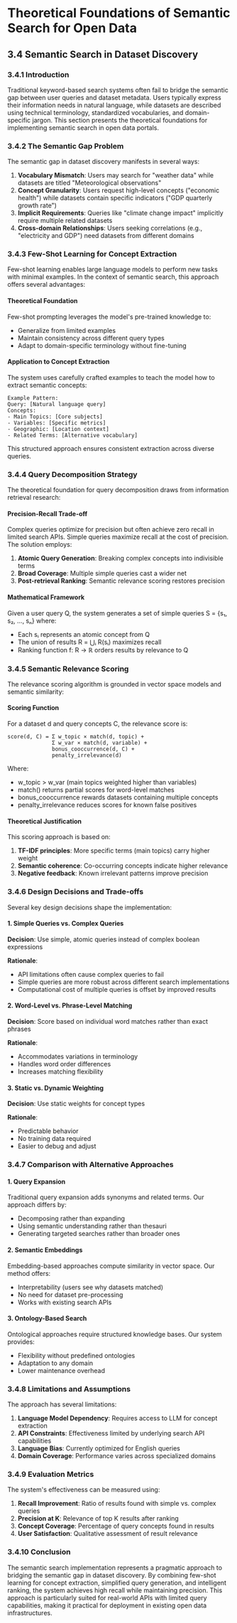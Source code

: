 # Theoretical Foundations of Semantic Search for Open Data

## 3.4 Semantic Search in Dataset Discovery

### 3.4.1 Introduction

Traditional keyword-based search systems often fail to bridge the semantic gap between user queries and dataset metadata. Users typically express their information needs in natural language, while datasets are described using technical terminology, standardized vocabularies, and domain-specific jargon. This section presents the theoretical foundations for implementing semantic search in open data portals.

### 3.4.2 The Semantic Gap Problem

The semantic gap in dataset discovery manifests in several ways:

1. **Vocabulary Mismatch**: Users may search for "weather data" while datasets are titled "Meteorological observations"
2. **Concept Granularity**: Users request high-level concepts ("economic health") while datasets contain specific indicators ("GDP quarterly growth rate")
3. **Implicit Requirements**: Queries like "climate change impact" implicitly require multiple related datasets
4. **Cross-domain Relationships**: Users seeking correlations (e.g., "electricity and GDP") need datasets from different domains

### 3.4.3 Few-Shot Learning for Concept Extraction

Few-shot learning enables large language models to perform new tasks with minimal examples. In the context of semantic search, this approach offers several advantages:

#### Theoretical Foundation

Few-shot prompting leverages the model's pre-trained knowledge to:
- Generalize from limited examples
- Maintain consistency across different query types
- Adapt to domain-specific terminology without fine-tuning

#### Application to Concept Extraction

The system uses carefully crafted examples to teach the model how to extract semantic concepts:

```
Example Pattern:
Query: [Natural language query]
Concepts:
- Main Topics: [Core subjects]
- Variables: [Specific metrics]
- Geographic: [Location context]
- Related Terms: [Alternative vocabulary]
```

This structured approach ensures consistent extraction across diverse queries.

### 3.4.4 Query Decomposition Strategy

The theoretical foundation for query decomposition draws from information retrieval research:

#### Precision-Recall Trade-off

Complex queries optimize for precision but often achieve zero recall in limited search APIs. Simple queries maximize recall at the cost of precision. The solution employs:

1. **Atomic Query Generation**: Breaking complex concepts into indivisible terms
2. **Broad Coverage**: Multiple simple queries cast a wider net
3. **Post-retrieval Ranking**: Semantic relevance scoring restores precision

#### Mathematical Framework

Given a user query Q, the system generates a set of simple queries S = {s₁, s₂, ..., sₙ} where:
- Each sᵢ represents an atomic concept from Q
- The union of results R = ⋃ᵢ R(sᵢ) maximizes recall
- Ranking function f: R → ℝ orders results by relevance to Q

### 3.4.5 Semantic Relevance Scoring

The relevance scoring algorithm is grounded in vector space models and semantic similarity:

#### Scoring Function

For a dataset d and query concepts C, the relevance score is:

```
score(d, C) = Σ w_topic × match(d, topic) + 
              Σ w_var × match(d, variable) +
              bonus_cooccurrence(d, C) +
              penalty_irrelevance(d)
```

Where:
- w_topic > w_var (main topics weighted higher than variables)
- match() returns partial scores for word-level matches
- bonus_cooccurrence rewards datasets containing multiple concepts
- penalty_irrelevance reduces scores for known false positives

#### Theoretical Justification

This scoring approach is based on:
1. **TF-IDF principles**: More specific terms (main topics) carry higher weight
2. **Semantic coherence**: Co-occurring concepts indicate higher relevance
3. **Negative feedback**: Known irrelevant patterns improve precision

### 3.4.6 Design Decisions and Trade-offs

Several key design decisions shape the implementation:

#### 1. Simple Queries vs. Complex Queries

**Decision**: Use simple, atomic queries instead of complex boolean expressions

**Rationale**:
- API limitations often cause complex queries to fail
- Simple queries are more robust across different search implementations
- Computational cost of multiple queries is offset by improved results

#### 2. Word-Level vs. Phrase-Level Matching

**Decision**: Score based on individual word matches rather than exact phrases

**Rationale**:
- Accommodates variations in terminology
- Handles word order differences
- Increases matching flexibility

#### 3. Static vs. Dynamic Weighting

**Decision**: Use static weights for concept types

**Rationale**:
- Predictable behavior
- No training data required
- Easier to debug and adjust

### 3.4.7 Comparison with Alternative Approaches

#### 1. Query Expansion
Traditional query expansion adds synonyms and related terms. Our approach differs by:
- Decomposing rather than expanding
- Using semantic understanding rather than thesauri
- Generating targeted searches rather than broader ones

#### 2. Semantic Embeddings
Embedding-based approaches compute similarity in vector space. Our method offers:
- Interpretability (users see why datasets matched)
- No need for dataset pre-processing
- Works with existing search APIs

#### 3. Ontology-Based Search
Ontological approaches require structured knowledge bases. Our system provides:
- Flexibility without predefined ontologies
- Adaptation to any domain
- Lower maintenance overhead

### 3.4.8 Limitations and Assumptions

The approach has several limitations:

1. **Language Model Dependency**: Requires access to LLM for concept extraction
2. **API Constraints**: Effectiveness limited by underlying search API capabilities
3. **Language Bias**: Currently optimized for English queries
4. **Domain Coverage**: Performance varies across specialized domains

### 3.4.9 Evaluation Metrics

The system's effectiveness can be measured using:

1. **Recall Improvement**: Ratio of results found with simple vs. complex queries
2. **Precision at K**: Relevance of top K results after ranking
3. **Concept Coverage**: Percentage of query concepts found in results
4. **User Satisfaction**: Qualitative assessment of result relevance

### 3.4.10 Conclusion

The semantic search implementation represents a pragmatic approach to bridging the semantic gap in dataset discovery. By combining few-shot learning for concept extraction, simplified query generation, and intelligent ranking, the system achieves high recall while maintaining precision. This approach is particularly suited for real-world APIs with limited query capabilities, making it practical for deployment in existing open data infrastructures. 